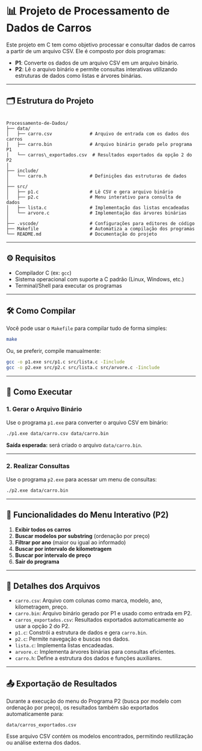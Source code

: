 # 📊 Projeto de Processamento de Dados de Carros

Este projeto em C tem como objetivo processar e consultar dados de carros a partir de um arquivo CSV. Ele é composto por dois programas:

- **P1**: Converte os dados de um arquivo CSV em um arquivo binário.
- **P2**: Lê o arquivo binário e permite consultas interativas utilizando estruturas de dados como listas e árvores binárias.

---

## 🗂 Estrutura do Projeto

```

Processamento-de-Dados/
├── data/
│   ├── carro.csv              # Arquivo de entrada com os dados dos carros
│   ├── carro.bin              # Arquivo binário gerado pelo programa P1
│   └── carros\_exportados.csv  # Resultados exportados da opção 2 do P2
│
├── include/
│   └── carro.h                # Definições das estruturas de dados
│
├── src/
│   ├── p1.c                   # Lê CSV e gera arquivo binário
│   ├── p2.c                   # Menu interativo para consulta de dados
│   ├── lista.c                # Implementação das listas encadeadas
│   └── arvore.c               # Implementação das árvores binárias
│
├── .vscode/                   # Configurações para editores de código
├── Makefile                   # Automatiza a compilação dos programas
└── README.md                  # Documentação do projeto

````

---

## ⚙️ Requisitos

- Compilador C (ex: `gcc`)
- Sistema operacional com suporte a C padrão (Linux, Windows, etc.)
- Terminal/Shell para executar os programas

---

## 🛠 Como Compilar

Você pode usar o `Makefile` para compilar tudo de forma simples:

```bash
make
````

Ou, se preferir, compile manualmente:

```bash
gcc -o p1.exe src/p1.c src/lista.c -Iinclude
gcc -o p2.exe src/p2.c src/lista.c src/arvore.c -Iinclude
```

---

## 🚀 Como Executar

### 1. Gerar o Arquivo Binário

Use o programa `p1.exe` para converter o arquivo CSV em binário:

```bash
./p1.exe data/carro.csv data/carro.bin
```

**Saída esperada:** será criado o arquivo `data/carro.bin`.

---

### 2. Realizar Consultas

Use o programa `p2.exe` para acessar um menu de consultas:

```bash
./p2.exe data/carro.bin
```

---

## 🔎 Funcionalidades do Menu Interativo (P2)

1. **Exibir todos os carros**
2. **Buscar modelos por substring** (ordenação por preço)
3. **Filtrar por ano** (maior ou igual ao informado)
4. **Buscar por intervalo de kilometragem**
5. **Buscar por intervalo de preço**
6. **Sair do programa**

---

## 📁 Detalhes dos Arquivos

* `carro.csv`: Arquivo com colunas como marca, modelo, ano, kilometragem, preço.
* `carro.bin`: Arquivo binário gerado por P1 e usado como entrada em P2.
* `carros_exportados.csv`: Resultados exportados automaticamente ao usar a opção 2 do P2.
* `p1.c`: Constrói a estrutura de dados e gera `carro.bin`.
* `p2.c`: Permite navegação e buscas nos dados.
* `lista.c`: Implementa listas encadeadas.
* `arvore.c`: Implementa árvores binárias para consultas eficientes.
* `carro.h`: Define a estrutura dos dados e funções auxiliares.

---

## 📤 Exportação de Resultados

Durante a execução do menu do Programa P2 (busca por modelo com ordenação por preço), os resultados também são exportados automaticamente para:

```
data/carros_exportados.csv
```

Esse arquivo CSV contém os modelos encontrados, permitindo reutilização ou análise externa dos dados.

```

